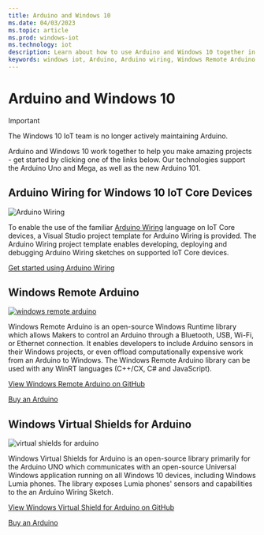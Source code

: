 ```yaml
---
title: Arduino and Windows 10
ms.date: 04/03/2023
ms.topic: article
ms.prod: windows-iot
ms.technology: iot
description: Learn about how to use Arduino and Windows 10 together in Wiring, Remote Arduino, and more.
keywords: windows iot, Arduino, Arduino wiring, Windows Remote Arduino
---
```


# Arduino and Windows 10

> [!IMPORTANT]
> The Windows 10 IoT team is no longer actively maintaining Arduino.

Arduino and Windows 10 work together to help you make amazing projects - get started by clicking one of the links below. Our technologies support the Arduino Uno and Mega, as well as the new Arduino 101.

## Arduino Wiring for Windows 10 IoT Core Devices

![Arduino Wiring](../media/ArduinoAndWindows10/Lighning_0.png)

To enable the use of the familiar [Arduino Wiring](https://www.arduino.cc/en/Reference/HomePage) language on IoT Core devices, a Visual Studio project template for Arduino Wiring is provided. The Arduino Wiring project template enables developing, deploying and debugging Arduino Wiring sketches on supported IoT Core devices.

[Get started using Arduino Wiring](ArduinoWiring.md)

## Windows Remote Arduino

[![windows remote arduino](../media/ArduinoAndWindows10/WindowsPhone_0.png)](https://github.com/ms-iot/remote-wiring)

Windows Remote Arduino is an open-source Windows Runtime library which allows Makers to control an Arduino through a Bluetooth, USB, Wi-Fi, or Ethernet connection. It enables developers to include Arduino sensors in their Windows projects, or even offload computationally expensive work from an Arduino to Windows. The Windows Remote Arduino library can be used with any WinRT languages (C++/CX, C# and JavaScript).

[View Windows Remote Arduino on GitHub](https://github.com/ms-iot/remote-wiring)

[Buy an Arduino](http://store-usa.arduino.cc/)
</div>
</div>

## Windows Virtual Shields for Arduino

![virtual shields for arduino](../media/ArduinoAndWindows10/Arduino_1.png)

Windows Virtual Shields for Arduino is an open-source library primarily for the Arduino UNO which communicates with an open-source Universal Windows application running on all Windows 10 devices, including Windows Lumia phones. The library exposes Lumia phones' sensors and capabilities to the an Arduino Wiring Sketch.

[View Windows Virtual Shield for Arduino on GitHub](https://github.com/ms-iot/virtual-shields-arduino)

[Buy an Arduino](http://store-usa.arduino.cc/)
</div>
</div>
